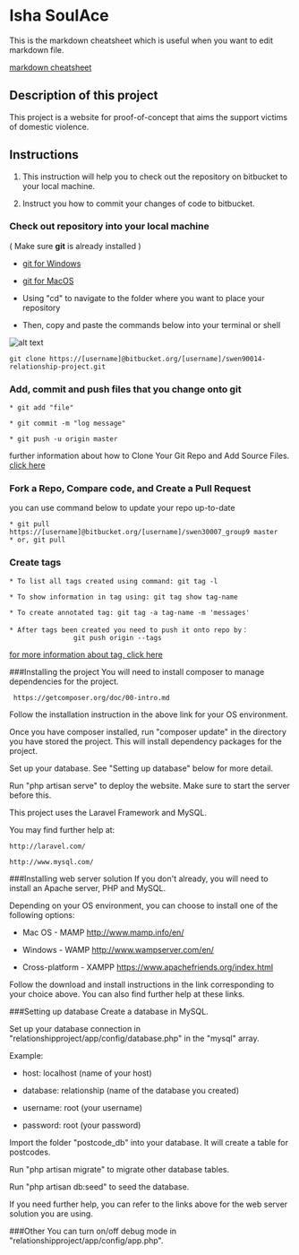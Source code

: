 # Isha SoulAce

This is the markdown cheatsheet which is useful when you want to edit
markdown file.

[markdown cheatsheet](https://github.com/adam-p/markdown-here/wiki/Markdown-Cheatsheet)

## Description of this project
This project is a website for proof-of-concept that aims the support victims of domestic violence.

## Instructions

1. This instruction will help you to check out the repository on bitbucket to
your local machine.

2. Instruct you how to commit your changes of code to bitbucket.

### Check out repository into your local machine

( Make sure **git** is already installed )

* [git for Windows](http://msysgit.github.io)

* [git for MacOS](http://sourceforge.net/projects/git-osx-installer/)

+ Using "cd" to navigate to the folder where you want to place your
repository

+ Then, copy and paste the commands below into your terminal or shell


![alt text](https://bitbucket.org/litao_shen/swen30007_group9/raw/d90135153ea8f5cf40c187dfb666560c97632ead/clone_repo.png
"clone repo instructions")
```
git clone https://[username]@bitbucket.org/[username]/swen90014-relationship-project.git
```


### Add, commit and push files that you change onto git

```
* git add "file"

* git commit -m "log message"

* git push -u origin master
```

further information about how to Clone Your Git Repo and Add Source Files.
[click
here](https://confluence.atlassian.com/display/BITBUCKET/Clone+Your+Git+Repo+and+Add+Source+Files)

### Fork a Repo, Compare code, and Create a Pull Request

you can use command below to update your repo up-to-date

```
* git pull https://[username]@bitbucket.org/[username]/swen30007_group9 master
* or, git pull 
```

### Create tags

```
* To list all tags created using command: git tag -l

* To show information in tag using: git tag show tag-name

* To create annotated tag: git tag -a tag-name -m 'messages'

* After tags been created you need to push it onto repo by：
                git push origin --tags
```
[for more information about tag, click here](http://git-scm.com/book/en/Git-Basics-Tagging)

###Installing the project
You will need to install composer to manage dependencies for the project.
```
 https://getcomposer.org/doc/00-intro.md
```
Follow the installation instruction in the above link for your OS environment.

Once you have composer installed, run "composer update" in the directory you have stored the project. This will install dependency packages for the project.

Set up your database. See "Setting up database" below for more detail.

Run "php artisan serve" to deploy the website. Make sure to start the server before this.

This project uses the Laravel Framework and MySQL.

You may find further help at:
```
http://laravel.com/

http://www.mysql.com/
```

###Installing web server solution
If you don't already, you will need to install an Apache server, PHP and MySQL.

Depending on your OS environment, you can choose to install one of the following options:

+ Mac OS - MAMP http://www.mamp.info/en/

+ Windows - WAMP http://www.wampserver.com/en/

+ Cross-platform - XAMPP https://www.apachefriends.org/index.html

Follow the download and install instructions in the link corresponding to your choice above.
You can also find further help at these links.

###Setting up database
Create a database in MySQL.

Set up your database connection in "relationshipproject/app/config/database.php" in the "mysql" array.

Example:

+ host: localhost (name of your host)

+ database: relationship (name of the database you created)

+ username: root (your username)

+ password: root (your password)

Import the folder "postcode_db" into your database. It will create a table for postcodes.

Run "php artisan migrate" to migrate other database tables.

Run "php artisan db:seed" to seed the database.

If you need further help, you can refer to the links above for the web server solution you are using.

###Other
You can turn on/off debug mode in "relationshipproject/app/config/app.php".
